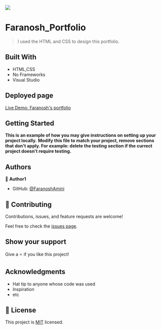﻿![](https://img.shields.io/badge/Microverse-blueviolet)

# Faranosh_Portfolio

>I used the HTML and CSS to design this portfolio.


## Built With

- HTML,CSS
- No Frameworks
- Visual Studio

## Deployed page
 [Live Demo: Faranosh's portfolio](https://faranoshamini.github.io/Faranosh_Portfolio/)

## Getting Started

**This is an example of how you may give instructions on setting up your project locally.**
**Modify this file to match your project, remove sections that don't apply. For example: delete the testing section if the currect project doesn't require testing.**


## Authors

👤 **Author1**

- GitHub: [@FaranoshAmini](https://github.com/FaranoshAmini)

## 🤝 Contributing

Contributions, issues, and feature requests are welcome!

Feel free to check the [issues page](../../issues/).

## Show your support

Give a ⭐️ if you like this project!

## Acknowledgments

- Hat tip to anyone whose code was used
- Inspiration
- etc

## 📝 License

This project is [MIT](./MIT.md) licensed.
